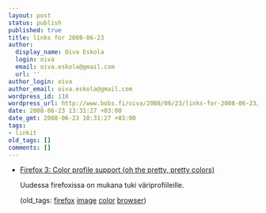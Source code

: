 ```yaml
---
layout: post
status: publish
published: true
title: links for 2008-06-23
author:
  display_name: Oiva Eskola
  login: oiva
  email: oiva.eskola@gmail.com
  url: ''
author_login: oiva
author_email: oiva.eskola@gmail.com
wordpress_id: 118
wordpress_url: http://www.bobs.fi/oiva/2008/06/23/links-for-2008-06-23/
date: 2008-06-23 13:31:27 +03:00
date_gmt: 2008-06-23 10:31:27 +03:00
tags:
- linkit
old_tags: []
comments: []
---
```

<ul class="delicious">
<li>
<div class="delicious-link"><a href="http://www.dria.org/wordpress/archives/2008/04/29/633/">Firefox 3: Color profile support (oh the pretty, pretty colors)</a></div></p>
<div class="delicious-extended">Uudessa firefoxissa on mukana tuki väriprofiileille.</div></p>
<div class="delicious-tags">(old_tags: <a href="http://del.icio.us/oiva/firefox">firefox</a> <a href="http://del.icio.us/oiva/image">image</a> <a href="http://del.icio.us/oiva/color">color</a> <a href="http://del.icio.us/oiva/browser">browser</a>)</div><br />
	</li>
</ul>
